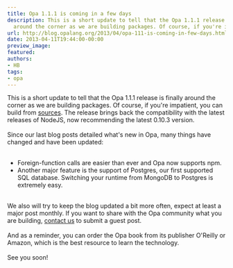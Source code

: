 ```yaml
---
title: Opa 1.1.1 is coming in a few days
description: This is a short update to tell that the Opa 1.1.1 release is finally
  around the corner as we are building packages. Of course, if you're imp...
url: http://blog.opalang.org/2013/04/opa-111-is-coming-in-few-days.html
date: 2013-04-11T19:44:00-00:00
preview_image:
featured:
authors:
- HB
tags:
- opa
---
```


This is a short update to tell that the Opa 1.1.1 release is finally around the corner as we are building packages. Of course, if you're impatient, you can build from <a href="https://github.com/MLstate/opalang/commits/master">sources</a>.&nbsp;The release brings back the compatibility with the latest releases of NodeJS, now recommending the latest 0.10.3 version.<br/>
<br/>
Since our last blog posts detailed what's new in Opa, many things have changed and have been updated:<br/>
<br/>
<ul>
<li>Foreign-function calls are easier than ever and Opa now supports npm.&nbsp;</li>
<li>Another major feature is the support of Postgres, our first supported SQL database. Switching your runtime from MongoDB to Postgres is extremely easy.&nbsp;</li>
</ul>
<br/>
We also will try to keep the blog updated a bit more often, expect at least a major post monthly. If you want to share with the Opa community what you are building, <a href="mailto:contact@opalang.org">contact us</a> to submit a guest post.<br/>
<br/>
And as a reminder, you can order the Opa book from its publisher O'Reilly or Amazon, which is the best resource to learn the technology.<br/>
<br/>
See you soon!
